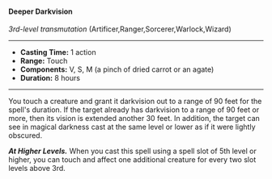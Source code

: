 #### Deeper Darkvision
*3rd-level transmutation* (Artificer,Ranger,Sorcerer,Warlock,Wizard)
___
- **Casting Time:** 1 action
- **Range:** Touch
- **Components:** V, S, M (a pinch of dried carrot or an agate)
- **Duration:** 8 hours
---
You touch a creature and grant it darkvision out to
a range of 90 feet for the spell's duration. If the
target already has darkvision to a range of 90 feet or
more, then its vision is extended another 30 feet.
In addition, the target can see in magical
darkness cast at the same level or lower as if it were
lightly obscured.

***At Higher Levels.*** When you cast this spell using
a spell slot of 5th level or higher, you can touch and
affect one additional creature for every two slot
levels above 3rd.
